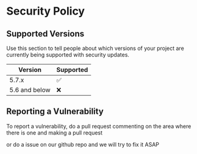 # Security Policy

## Supported Versions

Use this section to tell people about which versions of your project are
currently being supported with security updates.

| Version | Supported          |
| ------- | ------------------ |
| 5.7.x   | :white_check_mark: |
| 5.6 and below  | :x:                |

## Reporting a Vulnerability

To report a vulnerability, do a pull request commenting on the area where there is one and making a pull request 

or do a issue on our github repo and we will try to fix it ASAP 
